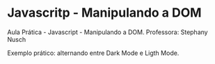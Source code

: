 # Javascritp - Manipulando a DOM

Aula Prática - Javascript - Manipulando a DOM. Professora: Stephany Nusch

Exemplo prático: alternando entre Dark Mode e Ligth Mode.
